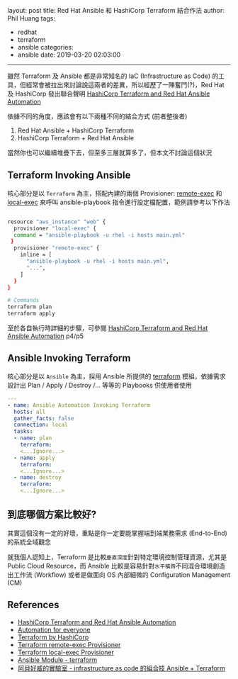 layout: post
title: Red Hat Ansible 和 HashiCorp Terraform 結合作法
author: Phil Huang
tags:
  - redhat
  - terraform
  - ansible
categories:
  - ansible
date: 2019-03-20 02:03:00
---
雖然 Terraform 及 Ansible 都是非常知名的 IaC (Infrastructure as Code) 的工具，但經常會被拉出來討論說這兩者的差異，所以經歷了一陣奮鬥(?)，Red Hat 及 HashiCorp 發出聯合聲明 [HashiCorp Terraform and Red Hat Ansible Automation][1]

<!--more-->

依據不同的角度，應該會有以下兩種不同的結合方式 (前者整後者)

1. Red Hat Ansible + HashiCorp Terraform
2. HashiCorp Terraform + Red Hat Ansible 

當然你也可以繼續堆疊下去，但至多三層就算多了，但本文不討論這個狀況

## Terraform Invoking Ansible

核心部分是以 `Terraform` 為主，搭配內建的兩個 Provisioner: [remote-exec][4] 和 [local-exec][5] 來呼叫 ansible-playbook 指令進行設定檔配置，範例請參考以下作法

```bash

resource "aws_instance" "web" {
  provisioner "local-exec" {
  command = "ansible-playbook -u rhel -i hosts main.yml"
 }
  provisioner "remote-exec" {
    inline = [
      "ansible-playbook -u rhel -i hosts main.yml",
      "...",
    ]
  }
}

# Commands
terraform plan
terraform apply
```

至於各自執行時詳細的步驟，可參閱 [HashiCorp Terraform and Red Hat Ansible Automation][1] p4/p5

## Ansible Invoking Terraform

核心部分是以 `Ansible` 為主，採用 Ansible 所提供的 [terraform][6] 模組，依據需求設計出 Plan / Apply / Destroy /... 等等的 Playbooks 供使用者使用

```yaml
---
- name: Ansible Automation Invoking Terraform
  hosts: all
  gather_facts: false
  connection: local
  tasks:
  - name: plan
    terraform:
    <...Ignore...>
  - name: apply
    terraform:
    <...Ignore...>
  - name: destroy
    terraform:
    <...Ignore...>
```

## 到底哪個方案比較好?

其實這個沒有一定的好壞，重點是你一定要能掌握端到端業務需求 (End-to-End) 的系統全域觀念

就我個人認知上，Terraform 是比較`垂直深度`針對特定環境控制管理資源，尤其是 Public Cloud Resource，而 Ansible 比較是容易針對`水平橫跨`不同混合環境創造出工作流 (Workflow) 或者是做面向 OS 內部細微的 Configuration Management (CM)

## References
- [HashiCorp Terraform and Red Hat Ansible Automation][1]
- [Automation for everyone][2]
- [Terraform by HashiCorp][3]
- [Terraform remote-exec Provisioner][4]
- [Terraform local-exec Provisioner][5]
- [Ansible Module - terraform][6]
- [阿貝好威的實驗室 - infrastructure as code 的組合技 Ansible + Terraform][7]

[1]: https://www.redhat.com/en/resources/hashicorp-terraform-ansible-infrastructure-as-code-overview
[2]: https://www.ansible.com/
[3]: https://www.terraform.io/
[4]: https://www.terraform.io/docs/provisioners/remote-exec.html
[5]: https://www.terraform.io/docs/provisioners/local-exec.html
[6]: https://docs.ansible.com/ansible/latest/modules/terraform_module.html
[7]: http://lab.howie.tw/2019/03/infrastructure-as-code-ansible-terraform.html